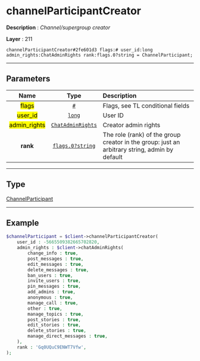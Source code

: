 # channelParticipantCreator

**Description** : *Channel/supergroup creator*

**Layer** : 211

```tl
channelParticipantCreator#2fe601d3 flags:# user_id:long admin_rights:ChatAdminRights rank:flags.0?string = ChannelParticipant;
```

---

## Parameters

| Name | Type | Description |
| :---: | :---: | :--- |
| <mark>flags</mark> | [`#`](type/#) | Flags, see TL conditional fields |
| <mark>user_id</mark> | [`long`](type/long) | User ID |
| <mark>admin_rights</mark> | [`ChatAdminRights`](type/ChatAdminRights) | Creator admin rights |
| **rank** | [`flags.0?string`](type/string) | The role (rank) of the group creator in the group: just an arbitrary string, admin by default |

---

## Type

[ChannelParticipant](type/ChannelParticipant)

---

## Example

```php
$channelParticipant = $client->channelParticipantCreator(
	user_id : -5665509382665702820,
	admin_rights : $client->chatAdminRights(
		change_info : true,
		post_messages : true,
		edit_messages : true,
		delete_messages : true,
		ban_users : true,
		invite_users : true,
		pin_messages : true,
		add_admins : true,
		anonymous : true,
		manage_call : true,
		other : true,
		manage_topics : true,
		post_stories : true,
		edit_stories : true,
		delete_stories : true,
		manage_direct_messages : true,
	),
	rank : 'Gq0UQuC9ENWT7Vfw',
);
```